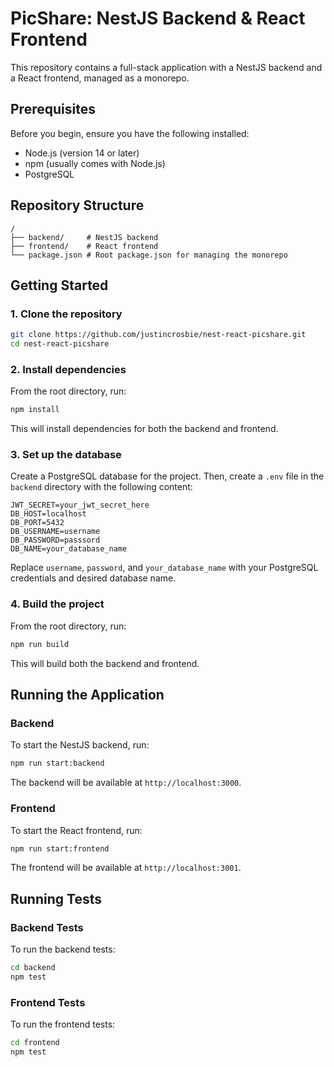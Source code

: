 # PicShare: NestJS Backend & React Frontend

This repository contains a full-stack application with a NestJS backend and a React frontend, managed as a monorepo.

## Prerequisites

Before you begin, ensure you have the following installed:
- Node.js (version 14 or later)
- npm (usually comes with Node.js)
- PostgreSQL

## Repository Structure

```
/
├── backend/     # NestJS backend
├── frontend/    # React frontend
└── package.json # Root package.json for managing the monorepo
```

## Getting Started

### 1. Clone the repository

```bash
git clone https://github.com/justincrosbie/nest-react-picshare.git
cd nest-react-picshare
```

### 2. Install dependencies

From the root directory, run:

```bash
npm install
```

This will install dependencies for both the backend and frontend.

### 3. Set up the database

Create a PostgreSQL database for the project. Then, create a `.env` file in the `backend` directory with the following content:

```
JWT_SECRET=your_jwt_secret_here
DB_HOST=localhost
DB_PORT=5432
DB_USERNAME=username
DB_PASSWORD=passsord
DB_NAME=your_database_name
```

Replace `username`, `password`, and `your_database_name` with your PostgreSQL credentials and desired database name.

### 4. Build the project

From the root directory, run:

```bash
npm run build
```

This will build both the backend and frontend.

## Running the Application

### Backend

To start the NestJS backend, run:

```bash
npm run start:backend
```

The backend will be available at `http://localhost:3000`.

### Frontend

To start the React frontend, run:

```bash
npm run start:frontend
```

The frontend will be available at `http://localhost:3001`.

## Running Tests

### Backend Tests

To run the backend tests:

```bash
cd backend
npm test
```

### Frontend Tests

To run the frontend tests:

```bash
cd frontend
npm test
```
